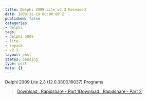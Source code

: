 ```yaml
---
title: Delphi 2009 Lite v2.3 Released
date: 2009-12-18 00:00:00 Z
published: false
categories:
- delphi
tags:
- delphi 2009
- lite
- repack
- v2-3
layout: post
status: pending
type: post
meta: {}
---
```


Delphi 2009 Lite 2.3 (12.0.3300.19037) Programs

> [Download : Rapidshare - Part 1](http://rapidshare.com/files/322482369/Delphi2009v120330019037Lite23.part1.rar)[Download : Rapidshare - Part 2](http://rapidshare.com/files/322480326/Delphi2009v120330019037Lite23.part2.rar)

